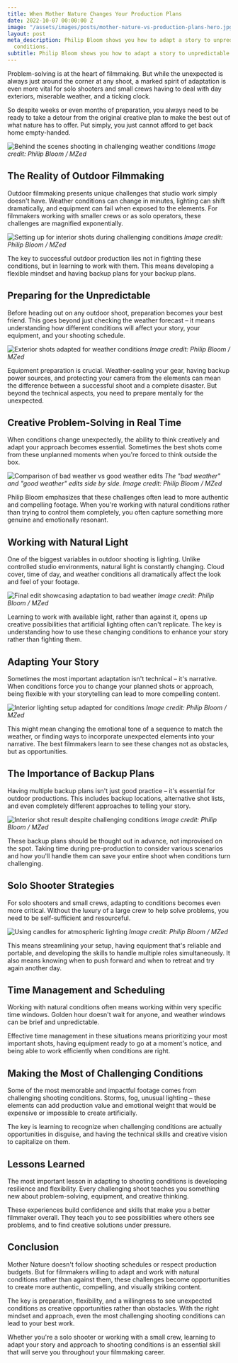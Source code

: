 ```yaml
---
title: When Mother Nature Changes Your Production Plans
date: 2022-10-07 00:00:00 Z
image: "/assets/images/posts/mother-nature-vs-production-plans-hero.jpg"
layout: post
meta_description: Philip Bloom shows you how to adapt a story to unpredictable shooting
  conditions.
subtitle: Philip Bloom shows you how to adapt a story to unpredictable shooting conditions.
---
```


Problem-solving is at the heart of filmmaking. But while the unexpected is always just around the corner at any shoot, a marked spirit of adaptation is even more vital for solo shooters and small crews having to deal with day exteriors, miserable weather, and a ticking clock.

So despite weeks or even months of preparation, you always need to be ready to take a detour from the original creative plan to make the best out of what nature has to offer. Put simply, you just cannot afford to get back home empty-handed.

![Behind the scenes shooting in challenging weather conditions](/assets/images/posts/mother-nature-vs-production-plans-bad-weather-bts.jpg)
*Image credit: Philip Bloom / MZed*

## The Reality of Outdoor Filmmaking

Outdoor filmmaking presents unique challenges that studio work simply doesn't have. Weather conditions can change in minutes, lighting can shift dramatically, and equipment can fail when exposed to the elements. For filmmakers working with smaller crews or as solo operators, these challenges are magnified exponentially.

![Setting up for interior shots during challenging conditions](/assets/images/posts/mother-nature-vs-production-plans-interior-setup.jpg)
*Image credit: Philip Bloom / MZed*

The key to successful outdoor production lies not in fighting these conditions, but in learning to work with them. This means developing a flexible mindset and having backup plans for your backup plans.

## Preparing for the Unpredictable

Before heading out on any outdoor shoot, preparation becomes your best friend. This goes beyond just checking the weather forecast – it means understanding how different conditions will affect your story, your equipment, and your shooting schedule.

![Exterior shots adapted for weather conditions](/assets/images/posts/mother-nature-vs-production-plans-exterior-shots.jpg)
*Image credit: Philip Bloom / MZed*

Equipment preparation is crucial. Weather-sealing your gear, having backup power sources, and protecting your camera from the elements can mean the difference between a successful shoot and a complete disaster. But beyond the technical aspects, you need to prepare mentally for the unexpected.

## Creative Problem-Solving in Real Time

When conditions change unexpectedly, the ability to think creatively and adapt your approach becomes essential. Sometimes the best shots come from these unplanned moments when you're forced to think outside the box.

![Comparison of bad weather vs good weather edits](/assets/images/posts/mother-nature-vs-production-plans-edit-comparison.jpg)
*The "bad weather" and "good weather" edits side by side. Image credit: Philip Bloom / MZed*

Philip Bloom emphasizes that these challenges often lead to more authentic and compelling footage. When you're working with natural conditions rather than trying to control them completely, you often capture something more genuine and emotionally resonant.

## Working with Natural Light

One of the biggest variables in outdoor shooting is lighting. Unlike controlled studio environments, natural light is constantly changing. Cloud cover, time of day, and weather conditions all dramatically affect the look and feel of your footage.

![Final edit showcasing adaptation to bad weather](/assets/images/posts/mother-nature-vs-production-plans-bad-weather-edit.jpg)
*Image credit: Philip Bloom / MZed*

Learning to work with available light, rather than against it, opens up creative possibilities that artificial lighting often can't replicate. The key is understanding how to use these changing conditions to enhance your story rather than fighting them.

## Adapting Your Story

Sometimes the most important adaptation isn't technical – it's narrative. When conditions force you to change your planned shots or approach, being flexible with your storytelling can lead to more compelling content.

![Interior lighting setup adapted for conditions](/assets/images/posts/mother-nature-vs-production-plans-interior-lighting.jpg)
*Image credit: Philip Bloom / MZed*

This might mean changing the emotional tone of a sequence to match the weather, or finding ways to incorporate unexpected elements into your narrative. The best filmmakers learn to see these changes not as obstacles, but as opportunities.

## The Importance of Backup Plans

Having multiple backup plans isn't just good practice – it's essential for outdoor productions. This includes backup locations, alternative shot lists, and even completely different approaches to telling your story.

![Interior shot result despite challenging conditions](/assets/images/posts/mother-nature-vs-production-plans-interior-shot.jpg)
*Image credit: Philip Bloom / MZed*

These backup plans should be thought out in advance, not improvised on the spot. Taking time during pre-production to consider various scenarios and how you'll handle them can save your entire shoot when conditions turn challenging.

## Solo Shooter Strategies

For solo shooters and small crews, adapting to conditions becomes even more critical. Without the luxury of a large crew to help solve problems, you need to be self-sufficient and resourceful.

![Using candles for atmospheric lighting](/assets/images/posts/mother-nature-vs-production-plans-candle-lighting.jpg)
*Image credit: Philip Bloom / MZed*

This means streamlining your setup, having equipment that's reliable and portable, and developing the skills to handle multiple roles simultaneously. It also means knowing when to push forward and when to retreat and try again another day.

## Time Management and Scheduling

Working with natural conditions often means working within very specific time windows. Golden hour doesn't wait for anyone, and weather windows can be brief and unpredictable.

Effective time management in these situations means prioritizing your most important shots, having equipment ready to go at a moment's notice, and being able to work efficiently when conditions are right.

## Making the Most of Challenging Conditions

Some of the most memorable and impactful footage comes from challenging shooting conditions. Storms, fog, unusual lighting – these elements can add production value and emotional weight that would be expensive or impossible to create artificially.

The key is learning to recognize when challenging conditions are actually opportunities in disguise, and having the technical skills and creative vision to capitalize on them.

## Lessons Learned

The most important lesson in adapting to shooting conditions is developing resilience and flexibility. Every challenging shoot teaches you something new about problem-solving, equipment, and creative thinking.

These experiences build confidence and skills that make you a better filmmaker overall. They teach you to see possibilities where others see problems, and to find creative solutions under pressure.

## Conclusion

Mother Nature doesn't follow shooting schedules or respect production budgets. But for filmmakers willing to adapt and work with natural conditions rather than against them, these challenges become opportunities to create more authentic, compelling, and visually striking content.

The key is preparation, flexibility, and a willingness to see unexpected conditions as creative opportunities rather than obstacles. With the right mindset and approach, even the most challenging shooting conditions can lead to your best work.

Whether you're a solo shooter or working with a small crew, learning to adapt your story and approach to shooting conditions is an essential skill that will serve you throughout your filmmaking career.